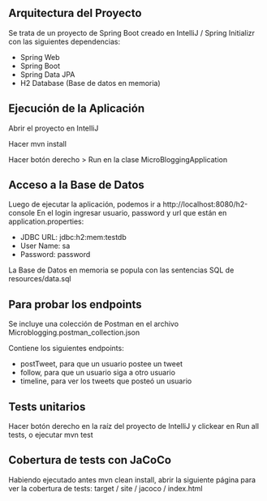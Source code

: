 ## Arquitectura del Proyecto
Se trata de un proyecto de Spring Boot creado en IntelliJ / Spring Initializr con las siguientes dependencias:
* Spring Web
* Spring Boot
* Spring Data JPA
* H2 Database (Base de datos en memoria)

## Ejecución de la Aplicación
Abrir el proyecto en IntelliJ

Hacer mvn install

Hacer botón derecho > Run en la clase MicroBloggingApplication

## Acceso a la Base de Datos
Luego de ejecutar la aplicación, podemos ir a http://localhost:8080/h2-console
En el login ingresar usuario, password y url que están en application.properties:
* JDBC URL: jdbc:h2:mem:testdb
* User Name: sa
* Password: password

La Base de Datos en memoria se popula con las sentencias SQL de resources/data.sql

## Para probar los endpoints
Se incluye una colección de Postman en el archivo Microblogging.postman_collection.json

Contiene los siguientes endpoints:
* postTweet, para que un usuario postee un tweet
* follow, para que un usuario siga a otro usuario
* timeline, para ver los tweets que posteó un usuario

## Tests unitarios
Hacer botón derecho en la raíz del proyecto de IntelliJ y clickear en Run all tests,
o ejecutar mvn test

## Cobertura de tests con JaCoCo
Habiendo ejecutado antes mvn clean install, abrir la siguiente página para ver la cobertura de tests:
target / site / jacoco / index.html
